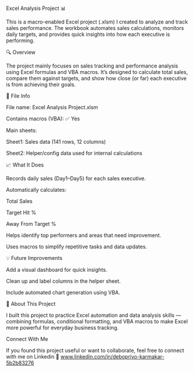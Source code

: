Excel Analysis Project 📊

This is a macro-enabled Excel project (.xlsm) I created to analyze and track sales performance.
The workbook automates sales calculations, monitors daily targets, and provides quick insights into how each executive is performing.

🔍 Overview

The project mainly focuses on sales tracking and performance analysis using Excel formulas and VBA macros.
It’s designed to calculate total sales, compare them against targets, and show how close (or far) each executive is from achieving their goals.

🧾 File Info

File name: Excel Analysis Project.xlsm

Contains macros (VBA): ✅ Yes

Main sheets:

Sheet1: Sales data (141 rows, 12 columns)

Sheet2: Helper/config data used for internal calculations

📈 What It Does

Records daily sales (Day1–Day5) for each sales executive.

Automatically calculates:

Total Sales

Target Hit %

Away From Target %

Helps identify top performers and areas that need improvement.

Uses macros to simplify repetitive tasks and data updates.

💡 Future Improvements

Add a visual dashboard for quick insights.

Clean up and label columns in the helper sheet.

Include automated chart generation using VBA.

🧠 About This Project

I built this project to practice Excel automation and data analysis skills — combining formulas, conditional formatting, and VBA macros to make Excel more powerful for everyday business tracking.

Connect With Me

If you found this project useful or want to collaborate, feel free to connect with me on Linkedin 👋
www.linkedin.com/in/debopriyo-karmakar-5b2b83276
